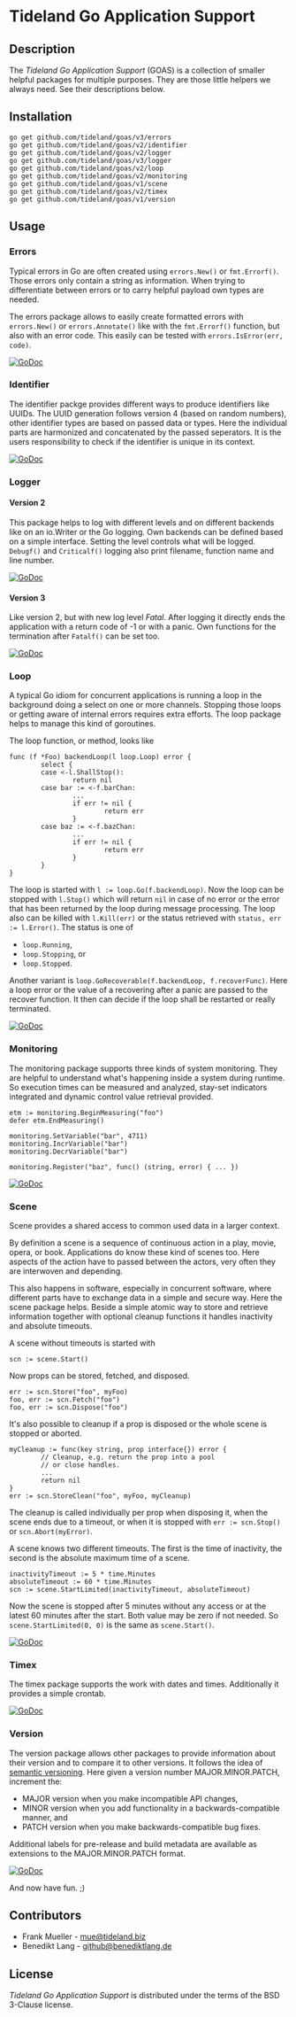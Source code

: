 # Tideland Go Application Support

## Description

The *Tideland Go Application Support* (GOAS) is a collection of smaller 
helpful packages for multiple purposes. They are those little helpers we
always need. See their descriptions below.

## Installation

```
go get github.com/tideland/goas/v3/errors
go get github.com/tideland/goas/v2/identifier
go get github.com/tideland/goas/v2/logger
go get github.com/tideland/goas/v3/logger
go get github.com/tideland/goas/v2/loop
go get github.com/tideland/goas/v2/monitoring
go get github.com/tideland/goas/v1/scene
go get github.com/tideland/goas/v2/timex
go get github.com/tideland/goas/v1/version
```

## Usage

### Errors

Typical errors in Go are often created using `errors.New()` or `fmt.Errorf()`. Those
errors only contain a string as information. When trying to differentiate between
errors or to carry helpful payload own types are needed.

The errors package allows to easily create formatted errors with `errors.New()` or 
`errors.Annotate()` like with the `fmt.Errorf()` function, but also with an error code. 
This easily can be tested with `errors.IsError(err, code)`. 

[![GoDoc](https://godoc.org/github.com/tideland/goas/v3/errors?status.svg)](https://godoc.org/github.com/tideland/goas/v3/errors)

### Identifier

The identifier packge provides different ways to produce identifiers like UUIDs. The
UUID generation follows version 4 (based on random numbers), other identifier types are
based on passed data or types. Here the individual parts are harmonized and concatenated
by the passed seperators. It is the users responsibility to check if the identifier is
unique in its context.

[![GoDoc](https://godoc.org/github.com/tideland/goas/v2/identifier?status.svg)](https://godoc.org/github.com/tideland/goas/v2/identifier)

### Logger

#### Version 2

This package helps to log with different levels and on different backends like on an
io.Writer or the Go logging. Own backends can be defined based on a simple interface.
Setting the level controls what will be logged. `Debugf()` and `Criticalf()` logging also 
print filename, function name and line number.

[![GoDoc](https://godoc.org/github.com/tideland/goas/v2/logger?status.svg)](https://godoc.org/github.com/tideland/goas/v2/logger)

#### Version 3

Like version 2, but with new log level *Fatal*. After logging it directly ends the application
with a return code of -1 or with a panic. Own functions for the termination after `Fatalf()`
can be set too.

[![GoDoc](https://godoc.org/github.com/tideland/goas/v3/logger?status.svg)](https://godoc.org/github.com/tideland/goas/v3/logger)

### Loop

A typical Go idiom for concurrent applications is running a loop in the background doing
a select on one or more channels. Stopping those loops or getting aware of internal errors
requires extra efforts. The loop package helps to manage this kind of goroutines.

The loop function, or method, looks like

```
func (f *Foo) backendLoop(l loop.Loop) error {
        select {
        case <-l.ShallStop():
                return nil
        case bar := <-f.barChan:
                ...
                if err != nil {
                        return err
                }
        case baz := <-f.bazChan:
                ...
                if err != nil {
                        return err
                }
        }
}
```

The loop is started with `l := loop.Go(f.backendLoop)`. Now the loop can be stopped with
`l.Stop()` which will return `nil` in case of no error or the error that has been returned
by the loop during message processing. The loop also can be killed with `l.Kill(err)` or
the status retrieved with `status, err := l.Error()`. The status is one of

- `loop.Running`,
- `loop.Stopping`, or 
- `loop.Stopped`.

Another variant is `loop.GoRecoverable(f.backendLoop, f.recoverFunc)`. Here a loop error
or the value of a recovering after a panic are passed to the recover function. It then
can decide if the loop shall be restarted or really terminated.

[![GoDoc](https://godoc.org/github.com/tideland/goas/v2/loop?status.svg)](https://godoc.org/github.com/tideland/goas/v2/loop)

### Monitoring

The monitoring package supports three kinds of system monitoring. They are helpful to
understand what's happening inside a system during runtime. So execution times can be
measured and analyzed, stay-set indicators integrated and dynamic control value retrieval
provided.

```
etm := monitoring.BeginMeasuring("foo")
defer etm.EndMeasuring()

monitoring.SetVariable("bar", 4711)
monitoring.IncrVariable("bar")
monitoring.DecrVariable("bar")

monitoring.Register("baz", func() (string, error) { ... })
```

[![GoDoc](https://godoc.org/github.com/tideland/goas/v2/monitoring?status.svg)](https://godoc.org/github.com/tideland/goas/v2/monitoring)

### Scene

Scene provides a shared access to common used data in a larger context.

By definition a scene is a sequence of continuous action in a play,
 movie, opera, or book. Applications do know these kind of scenes too.
Here aspects of the action have to passed between the actors, very
often they are interwoven and depending.

This also happens in software, especially in concurrent software,
where different parts have to exchange data in a simple and secure
way. Here the scene package helps. Beside a simple atomic way to
store and retrieve information together with optional cleanup
functions it handles inactivity and absolute timeouts.

A scene without timeouts is started with

```
scn := scene.Start()
```

Now props can be stored, fetched, and disposed.

```
err := scn.Store("foo", myFoo)
foo, err := scn.Fetch("foo")
foo, err := scn.Dispose("foo")
```

It's also possible to cleanup if a prop is disposed or the whole
scene is stopped or aborted.

```
myCleanup := func(key string, prop interface{}) error {
        // Cleanup, e.g. return the prop into a pool
        // or close handles.
        ...
        return nil
}
err := scn.StoreClean("foo", myFoo, myCleanup)
```

The cleanup is called individually per prop when disposing it, when the
scene ends due to a timeout, or when it is stopped with `err := scn.Stop()`
or `scn.Abort(myError)`.

A scene knows two different timeouts. The first is the time of inactivity,
the second is the absolute maximum time of a scene.

```
inactivityTimeout := 5 * time.Minutes
absoluteTimeout := 60 * time.Minutes
scn := scene.StartLimited(inactivityTimeout, absoluteTimeout)
```

Now the scene is stopped after 5 minutes without any access or at the
latest 60 minutes after the start. Both value may be zero if not needed.
So `scene.StartLimited(0, 0)` is the same as `scene.Start()`.

[![GoDoc](https://godoc.org/github.com/tideland/goas/v1/scene?status.svg)](https://godoc.org/github.com/tideland/goas/v1/scene)

### Timex

The timex package supports the work with dates and times. Additionally it provides a
simple crontab.

[![GoDoc](https://godoc.org/github.com/tideland/goas/v2/timex?status.svg)](https://godoc.org/github.com/tideland/goas/v2/timex)

### Version

The version package allows other packages to provide information about their version
and to compare it to other versions. It follows the idea of [semantic versioning](http://semver.org). 
Here given a version number MAJOR.MINOR.PATCH, increment the:

- MAJOR version when you make incompatible API changes,
- MINOR version when you add functionality in a backwards-compatible manner, and
- PATCH version when you make backwards-compatible bug fixes.

Additional labels for pre-release and build metadata are available as extensions to the 
MAJOR.MINOR.PATCH format.

[![GoDoc](https://godoc.org/github.com/tideland/goas/v1/version?status.svg)](https://godoc.org/github.com/tideland/goas/v1/version)

And now have fun. ;)

## Contributors

- Frank Mueller - <mue@tideland.biz>
- Benedikt Lang - <github@benediktlang.de>

## License

*Tideland Go Application Support* is distributed under the terms of the BSD 3-Clause license.
